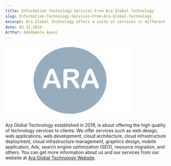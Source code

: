 ```yaml
---
title: Information Technology Services From Ara Global Technology
slug: Information-Technology-Services-From-Ara-Global-Technology
excerpt: Ara Global Technology offers a suite of services in different technological spaces sure as web, mobile, infrastructure, applications, graphics, ads, search engine optimization, management, maintenance, provisioning, and more.
date: 03-31-2024
Arthur: Adedamola Ayeni
---
```


![Ara Global Technology Logo](../../public/images/Ara_logo.png)

Ara Global Technology established in 2019, is about offering the high quality of technology services to clients. We offer services such as web design, web applications, web development, cloud architecture, cloud infrastructure deployment, cloud infrastructure management, graphics design, mobile application, Ads, search engine optimization (SEO), resource migration, and others. You can get more information about us and our services from our website at [Ara Global Technology Website](https://app.araglobaltech.com). 